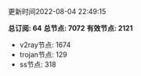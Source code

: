 更新时间2022-08-04 22:49:15

**总订阅: 64**
**总节点: 7072**
**有效节点: 2121**
- v2ray节点: 1674
- trojan节点: 129
- ss节点: 318
